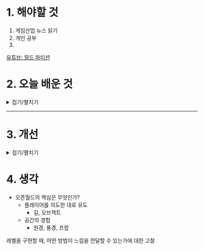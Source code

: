 
# 1. 해야할 것

1. 게임산업 뉴스 읽기 
2. 개인 공부  
3. 

[유튜브: 월드 파티션](https://youtu.be/lkjlP0Y4zvc?feature=shared)


# 2. 오늘 배운 것

<details>
<summary>접기/펼치기</summary>




</details>

****


# 3. 개선


<details>
<summary>접기/펼치기</summary>


</details>



# 4. 생각
- 오픈월드의 핵심은 무엇인가?
  - 플레이어를 의도한 대로 유도
    - 길, 오브젝트
  - 공간의 경험
    - 원경, 풍경, 프랍

레벨을 구현할 때, 어떤 방법이 느낌을 전달할 수 있는가에 대한 고찰
